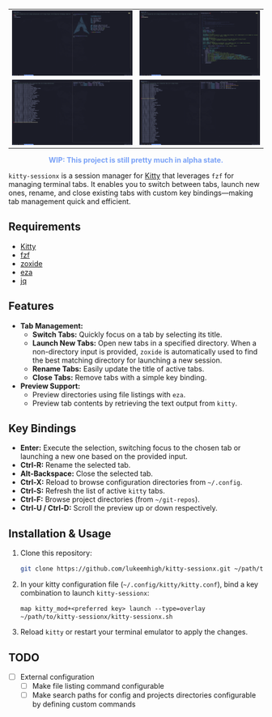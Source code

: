 <table>
  <tr>
    <td><img src="assets/images/screenshot-2025173949409414-014814.png" alt="Screenshot 1" width="400"/></td>
    <td><img src="assets/images/screenshot-2025173949358414-013944.png" alt="Screenshot 2" width="400"/></td>
  </tr>
  <tr>
    <td><img src="assets/images/screenshot-2025173949406914-014749.png" alt="Screenshot 3" width="400"/></td>
    <td><img src="assets/images/screenshot-2025173949405014-014730.png" alt="Screenshot 4" width="400"/></td>
  </tr>
</table>
  
<p align="center"><strong style="color: #7aa2f7;">WIP: This project is still pretty much in alpha state.</strong></p>

`kitty-sessionx` is a session manager for [Kitty](https://sw.kovidgoyal.net/kitty/) that leverages `fzf` for managing terminal tabs. It enables you to switch between tabs, launch new ones, rename, and close existing tabs with custom key bindings—making tab management quick and efficient.

## Requirements

- [Kitty](https://sw.kovidgoyal.net/kitty/)
- [fzf](https://github.com/junegunn/fzf)
- [zoxide](https://github.com/ajeetdsouza/zoxide)
- [eza](https://github.com/eza-community/eza)
- [jq](https://github.com/stedolan/jq)

## Features

- **Tab Management:**
  - **Switch Tabs:** Quickly focus on a tab by selecting its title.
  - **Launch New Tabs:** Open new tabs in a specified directory. When a non-directory input is provided, `zoxide` is automatically used to find the best matching directory for launching a new session.
  - **Rename Tabs:** Easily update the title of active tabs.
  - **Close Tabs:** Remove tabs with a simple key binding.
- **Preview Support:**
  - Preview directories using file listings with `eza`.
  - Preview tab contents by retrieving the text output from `kitty`.

## Key Bindings

- **Enter:** Execute the selection, switching focus to the chosen tab or launching a new one based on the provided input.
- **Ctrl-R:** Rename the selected tab.
- **Alt-Backspace:** Close the selected tab.
- **Ctrl-X:** Reload to browse configuration directories from `~/.config`.
- **Ctrl-S:** Refresh the list of active `kitty` tabs.
- **Ctrl-F:** Browse project directories (from `~/git-repos`).
- **Ctrl-U / Ctrl-D:** Scroll the preview up or down respectively.

## Installation & Usage

1. Clone this repository:

   ```sh
   git clone https://github.com/lukeemhigh/kitty-sessionx.git ~/path/to/kitty-sessionx
   ```

2. In your kitty configuration file (`~/.config/kitty/kitty.conf`), bind a key combination to launch `kitty-sessionx`:

   ```
   map kitty_mod+<preferred key> launch --type=overlay ~/path/to/kitty-sessionx/kitty-sessionx.sh
   ```

3. Reload `kitty` or restart your terminal emulator to apply the changes.

## TODO

- [ ] External configuration
  - [ ] Make file listing command configurable
  - [ ] Make search paths for config and projects directories configurable by defining custom commands
